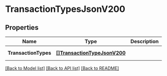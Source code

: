 # TransactionTypesJsonV200

## Properties
Name | Type | Description | Notes
------------ | ------------- | ------------- | -------------
**TransactionTypes** | [**[]TransactionTypeJsonV200**](TransactionTypeJsonV200.md) |  | [default to null]

[[Back to Model list]](../README.md#documentation-for-models) [[Back to API list]](../README.md#documentation-for-api-endpoints) [[Back to README]](../README.md)


